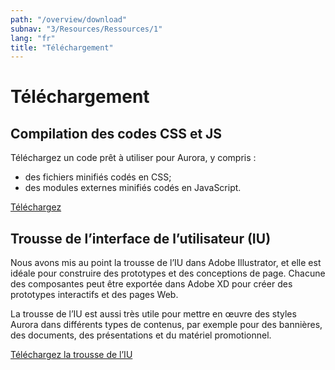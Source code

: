 ```yaml
---
path: "/overview/download"
subnav: "3/Resources/Ressources/1"
lang: "fr"
title: "Téléchargement"
---
```


<helmet>
<title> Téléchargement - Aurora Design System </title>
</helmet>

# Téléchargement

## Compilation des codes CSS et JS

Téléchargez un code prêt à utiliser pour Aurora, y compris :
* des fichiers minifiés codés en CSS;
* des modules externes minifiés codés en JavaScript.

<a class="btn btn-secondary" href="/static/aurora.zip" download>Téléchargez</a>

## Trousse de l’interface de l’utilisateur (IU)

Nous avons mis au point la trousse de l’IU dans Adobe Illustrator, et elle est idéale pour construire des prototypes et des conceptions de page. Chacune des composantes peut être exportée dans Adobe XD pour créer des prototypes interactifs et des pages Web.

La trousse de l’IU est aussi très utile pour mettre en œuvre des styles Aurora dans différents types de contenus, par exemple pour des bannières, des documents, des présentations et du matériel promotionnel.

<a class="btn btn-secondary" href="https://github.com/gctools-outilsgc/design-system/blob/master/ui_kit.ai" target="_blank">Téléchargez la trousse de l’IU</a>
